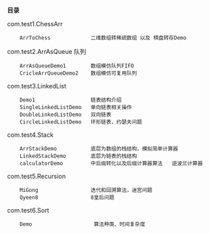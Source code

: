 **目录**

com.test1.ChessArr

        ArrToChess             二维数组转稀疏数组 以及 棋盘转存Demo

com.test2.ArrAsQueue           队列

        ArrAsQueueDemo1        数组模仿队列FIFO
        CricleArrQueueDemo2    数组模仿可复用队列

com.test3.LinkedList

        Demo1                  链表结构介绍
        SingleLinkedListDemo   单向链表相关操作
        DoubleLinkedListDemo   双向链表
        CircleLinkedListDemo   环形链表，约瑟夫问题

com.test4.Stack

        ArrStackDemo           底层为数组的栈结构，模拟简单计算器
        LinkedStackDemo        底层为链表的栈结构
        calculatorDemo         中后缀转化以及后缀计算器算法   逆波兰计算器

com.test5.Recursion

        MiGong                 迭代和回溯算法，迷宫问题
        Qyeen8                 8皇后问题
        
com.test6.Sort

        Demo                    算法种类、时间复杂度
    
    
